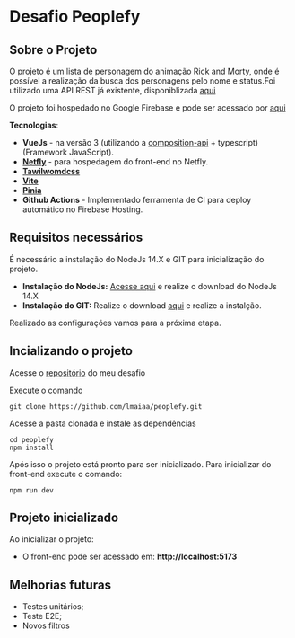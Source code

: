 # Desafio Peoplefy

## Sobre o Projeto

O projeto é um lista de personagem do animação Rick and Morty, onde é possível a realização da busca dos personagens pelo nome e status.Foi utilizado uma API REST já existente, disponiblizada [aqui](https://rickandmortyapi.com/graphql)

O projeto foi hospedado no Google Firebase e pode ser acessado por [aqui](https://peoplefy.netlify.app/)

**Tecnologias**: 
- **VueJs** - na versão 3 (utilizando a [composition-api](https://composition-api.vuejs.org/) + typescript) (Framework JavaScript).
- **[Netfly](https://www.netlify.com/)** - para hospedagem do front-end no Netfly.
- **[Tawilwomdcss](https://tailwindcss.com/)** 
- **[Vite](https://vitejs.dev/)** 
- **[Pinia](https://pinia.vuejs.org/)** 
- **Github Actions** - Implementado ferramenta de CI para deploy automático no Firebase Hosting.

## Requisitos necessários

É necessário a instalação do NodeJs 14.X e GIT para inicialização do projeto.

- **Instalação do NodeJs:** [Acesse aqui](https://nodejs.org/en/download/) e realize o download do NodeJs 14.X
- **Instalação do GIT:** Realize o download [aqui](https://git-scm.com/downloads) e realize a instalção.

Realizado as configurações vamos para a próxima etapa.

## Incializando o projeto

Acesse o [repositório](https://github.com/lmaiaa/peoplefy.git) do meu desafio

Execute o comando

```
git clone https://github.com/lmaiaa/peoplefy.git
```

Acesse a pasta clonada e instale as dependências

```
cd peoplefy
npm install

```

Após isso o projeto está pronto para ser inicializado.
Para inicializar do front-end execute o comando:

```
npm run dev
```

## Projeto inicializado

Ao inicializar o projeto:

- O front-end pode ser acessado em: **http://localhost:5173**

## Melhorias futuras

- Testes unitários;
- Teste E2E;
- Novos filtros

